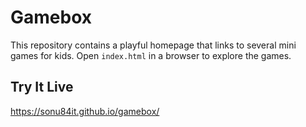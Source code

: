# Gamebox

This repository contains a playful homepage that links to several mini games for kids. Open `index.html` in a browser to explore the games.

## Try It Live

https://sonu84it.github.io/gamebox/
